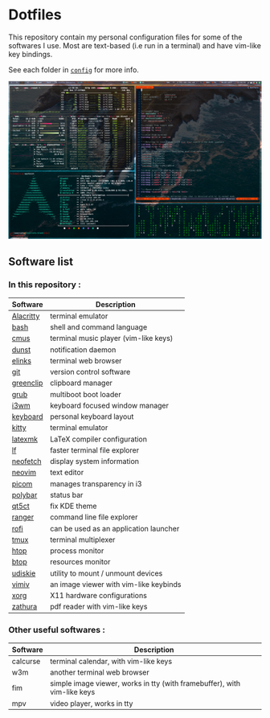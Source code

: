 # Dotfiles

This repository contain my personal configuration files for some of the softwares I use. Most are text-based (i.e run in a terminal) and have vim-like key bindings.

See each folder in [`config`](config) for more info.

![Screenshot](screenshots/Screenshot_2025-01-04_12h57_19s.png)

## Software list
### In this repository :
| Software                           | Description                            |
| --------                           | -----------                            |
| [Alacritty](config/alacritty)      | terminal emulator                      |
| [bash](config/bash)                | shell and command language             |
| [cmus](config/cmus)                | terminal music player (vim-like keys)  |
| [dunst](config/dunst)              | notification daemon                    |
| [elinks](config/elinks)            | terminal web browser                   |
| [git](config/git)                  | version control software               |
| [greenclip](config/greenclip)      | clipboard manager                      |
| [grub](config/grub)                | multiboot boot loader                  |
| [i3wm](config/i3wm)                | keyboard focused window manager        |
| [keyboard](config/keyboard_layout) | personal keyboard layout               |
| [kitty](config/kitty)              | terminal emulator                      |
| [latexmk](config/latexmk)          | LaTeX compiler configuration           |
| [lf](config/lf)                    | faster terminal file explorer          |
| [neofetch](config/neofetch)        | display system information             |
| [neovim](config/nvim)              | text editor                            |
| [picom](config/picom)              | manages transparency in i3             |
| [polybar](config/polybar)          | status bar                             |
| [qt5ct](config/qt5ct)              | fix KDE theme                          |
| [ranger](config/ranger)            | command line file explorer             |
| [rofi](config/rofi)                | can be used as an application launcher |
| [tmux](config/tmux)                | terminal multiplexer                   |
| [htop](config/top/htop)            | process monitor                        |
| [btop](config/top/btop)            | resources monitor                      |
| [udiskie](config/udiskie)          | utility to mount / unmount devices     |
| [vimiv](config/vimiv)              | an image viewer with vim-like keybinds |
| [xorg](config/xorg)                | X11 hardware configurations            |
| [zathura](config/zathura)          | pdf reader with vim-like keys          |

### Other useful softwares :
| Software | Description                                                              |
| -------- | -----------                                                              |
| calcurse | terminal calendar, with vim-like keys                                    |
| w3m      | another terminal web browser                                             |
| fim      | simple image viewer, works in tty (with framebuffer), with vim-like keys |
| mpv      | video player, works in tty                                               |
